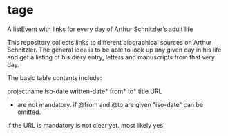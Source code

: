 # tage
A listEvent with links for every day of Arthur Schnitzler’s adult life

This repository collects links to different biographical sources on Arthur Schnitzler. The general idea is to be able to look up any given day in his life and get a listing of his diary entry, letters and manuscripts from that very day.

The basic table contents include:

projectname
iso-date
written-date*
from*
to*
title
URL

* are not mandatory. if @from and @to are given "iso-date" can be omitted.

if the URL is mandatory is not clear yet. most likely yes

